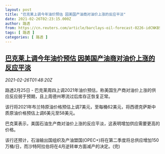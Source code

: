 ```yaml
---
layout: post
title: "巴克莱上调今年油价预估 因美国产油商对油价上涨的反应平淡"
date: 2021-02-26T02:23:15.000Z
author: 路透
from: https://cn.reuters.com/article/barclays-oil-forecast-0226-idCNKBS2AQ05W
tags: [ 路透 ]
categories: [ 路透 ]
---
```

<!--1614306195000-->
[巴克莱上调今年油价预估 因美国产油商对油价上涨的反应平淡](https://cn.reuters.com/article/barclays-oil-forecast-0226-idCNKBS2AQ05W)
------

<div>
<div><i>2021-02-26T01:48:20Z</i></div><p>路透2月25日 - 巴克莱周四上调2021年油价预估，称美国生产商对油价上涨的供应反应弱于预期，且上周德州寒流过后库存正恢复正常。</p><p>该行将2021年布兰特原油价格预估上调7美元，至每桶62美元，将西德克萨斯中质原油价格预估上调6美元至58美元。</p><p>巴克莱表示，美国石油生产商对油价上涨的反应平淡，这表明增加供应需要更高的价格。</p><p>该行还预计，石油输出国组织及产油盟国(OPEC+)将在第二季度将总供应增加150万桶/日，而沙特阿拉伯将在4月逆转单方面减产的决定。(完)</p>
</div>
